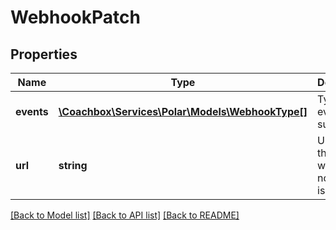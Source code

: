 # WebhookPatch

## Properties
Name | Type | Description | Notes
------------ | ------------- | ------------- | -------------
**events** | [**\Coachbox\Services\Polar\Models\WebhookType[]**](WebhookType.md) | Type of events to subscribe. | [optional] 
**url** | **string** | Url where the webhook notification is sent. | [optional] 

[[Back to Model list]](../README.md#documentation-for-models) [[Back to API list]](../README.md#documentation-for-api-endpoints) [[Back to README]](../README.md)

